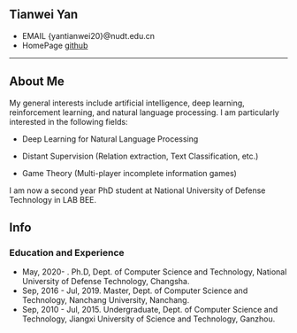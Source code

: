 ## Tianwei Yan

- EMAIL {yantianwei20}@nudt.edu.cn
- HomePage [github](https://augusyan.github.io/resume/)

---

## About Me

My general interests include artificial intelligence, deep learning, reinforcement learning, and natural language processing. I am particularly interested in the following fields:

- Deep Learning for Natural Language Processing
- Distant Supervision (Relation extraction, Text Classification, etc.)

- Game Theory (Multi-player incomplete information games)



I am now a second year PhD student at National University of Defense Technology in LAB BEE.

## Info

### Education and Experience

- May, 2020- . Ph.D, Dept. of Computer Science and Technology, National University of Defense Technology, Changsha.
- Sep, 2016 - Jul, 2019. Master, Dept. of Computer Science and Technology, Nanchang University, Nanchang.
- Sep, 2010 - Jul, 2015. Undergraduate, Dept. of Computer Science and Technology, Jiangxi University of Science and Technology, Ganzhou.















